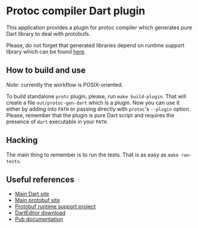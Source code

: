 Protoc compiler Dart plugin
===========================

This application provides a plugin for protoc compiler which
generates pure Dart library to deal with protobufs.

Please, do not forget that generated libraries depend on runtime
support library which can be found [here](https://github.com/dart-lang/dart-protobuf).

How to build and use
--------------------

*Note:* currently the workflow is POSIX-oriented.

To build standalone `protc` plugin, please, run `make build-plugin`. That will
create a file `out/protoc-gen-dart` which is a plugin. Now you can use it either
by adding into `PATH` or passing directly with `protoc`'s `--plugin` option.
Please, remember that the plugin is pure Dart script and requires the presence
of `dart` executable in your `PATH`.

Hacking
-------

The main thing to remember is to run the tests. That is as easy as `make run-tests`.

Useful references
-----------------

* [Main Dart site](http://www.dartlang.org)
* [Main protobuf site](https://code.google.com/p/protobuf)
* [Protobuf runtime support project](https://github.com/dart-lang/dart-protobuf)
* [DartEditor download](http://www.dartlang.org)
* [Pub documentation](http://pub.dartlang.org/doc)
